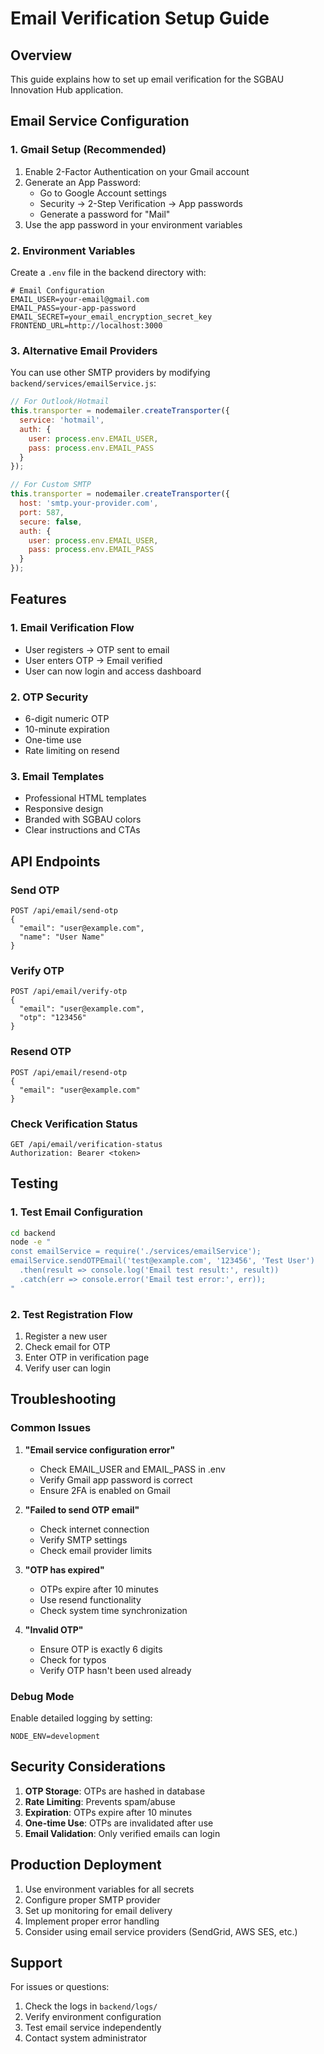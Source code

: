 # Email Verification Setup Guide

## Overview
This guide explains how to set up email verification for the SGBAU Innovation Hub application.

## Email Service Configuration

### 1. Gmail Setup (Recommended)
1. Enable 2-Factor Authentication on your Gmail account
2. Generate an App Password:
   - Go to Google Account settings
   - Security → 2-Step Verification → App passwords
   - Generate a password for "Mail"
3. Use the app password in your environment variables

### 2. Environment Variables
Create a `.env` file in the backend directory with:

```env
# Email Configuration
EMAIL_USER=your-email@gmail.com
EMAIL_PASS=your-app-password
EMAIL_SECRET=your_email_encryption_secret_key
FRONTEND_URL=http://localhost:3000
```

### 3. Alternative Email Providers
You can use other SMTP providers by modifying `backend/services/emailService.js`:

```javascript
// For Outlook/Hotmail
this.transporter = nodemailer.createTransporter({
  service: 'hotmail',
  auth: {
    user: process.env.EMAIL_USER,
    pass: process.env.EMAIL_PASS
  }
});

// For Custom SMTP
this.transporter = nodemailer.createTransporter({
  host: 'smtp.your-provider.com',
  port: 587,
  secure: false,
  auth: {
    user: process.env.EMAIL_USER,
    pass: process.env.EMAIL_PASS
  }
});
```

## Features

### 1. Email Verification Flow
- User registers → OTP sent to email
- User enters OTP → Email verified
- User can now login and access dashboard

### 2. OTP Security
- 6-digit numeric OTP
- 10-minute expiration
- One-time use
- Rate limiting on resend

### 3. Email Templates
- Professional HTML templates
- Responsive design
- Branded with SGBAU colors
- Clear instructions and CTAs

## API Endpoints

### Send OTP
```
POST /api/email/send-otp
{
  "email": "user@example.com",
  "name": "User Name"
}
```

### Verify OTP
```
POST /api/email/verify-otp
{
  "email": "user@example.com",
  "otp": "123456"
}
```

### Resend OTP
```
POST /api/email/resend-otp
{
  "email": "user@example.com"
}
```

### Check Verification Status
```
GET /api/email/verification-status
Authorization: Bearer <token>
```

## Testing

### 1. Test Email Configuration
```bash
cd backend
node -e "
const emailService = require('./services/emailService');
emailService.sendOTPEmail('test@example.com', '123456', 'Test User')
  .then(result => console.log('Email test result:', result))
  .catch(err => console.error('Email test error:', err));
"
```

### 2. Test Registration Flow
1. Register a new user
2. Check email for OTP
3. Enter OTP in verification page
4. Verify user can login

## Troubleshooting

### Common Issues

1. **"Email service configuration error"**
   - Check EMAIL_USER and EMAIL_PASS in .env
   - Verify Gmail app password is correct
   - Ensure 2FA is enabled on Gmail

2. **"Failed to send OTP email"**
   - Check internet connection
   - Verify SMTP settings
   - Check email provider limits

3. **"OTP has expired"**
   - OTPs expire after 10 minutes
   - Use resend functionality
   - Check system time synchronization

4. **"Invalid OTP"**
   - Ensure OTP is exactly 6 digits
   - Check for typos
   - Verify OTP hasn't been used already

### Debug Mode
Enable detailed logging by setting:
```env
NODE_ENV=development
```

## Security Considerations

1. **OTP Storage**: OTPs are hashed in database
2. **Rate Limiting**: Prevents spam/abuse
3. **Expiration**: OTPs expire after 10 minutes
4. **One-time Use**: OTPs are invalidated after use
5. **Email Validation**: Only verified emails can login

## Production Deployment

1. Use environment variables for all secrets
2. Configure proper SMTP provider
3. Set up monitoring for email delivery
4. Implement proper error handling
5. Consider using email service providers (SendGrid, AWS SES, etc.)

## Support

For issues or questions:
1. Check the logs in `backend/logs/`
2. Verify environment configuration
3. Test email service independently
4. Contact system administrator
